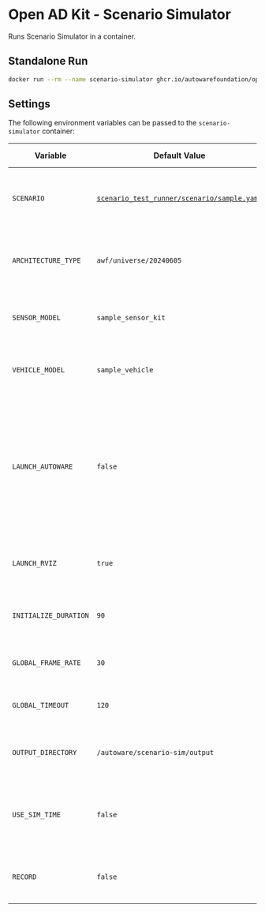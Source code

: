 # Open AD Kit - Scenario Simulator

Runs Scenario Simulator in a container.

## Standalone Run

```bash
docker run --rm --name scenario-simulator ghcr.io/autowarefoundation/openadkit-tools:scenario-simulator
```

## Settings

The following environment variables can be passed to the `scenario-simulator` container:

| Variable              | Default Value                                                                                                                                                   | Possible Values             | Description                                                                                                                          |
| --------------------- | --------------------------------------------------------------------------------------------------------------------------------------------------------------- | --------------------------- | ------------------------------------------------------------------------------------------------------------------------------------ |
| `SCENARIO`            | [`scenario_test_runner/scenario/sample.yaml`](https://github.com/tier4/scenario_simulator_v2/blob/master/test_runner/scenario_test_runner/scenario/sample.yaml) | Any valid path              | The full path to the scenario file inside the container                                                                              |
| `ARCHITECTURE_TYPE`   | `awf/universe/20240605`                                                                                                                                         | Any valid architecture type | The architecture type to use for the scenario simulation                                                                             |
| `SENSOR_MODEL`        | `sample_sensor_kit`                                                                                                                                             | Any valid sensor model      | The sensor model to use for the scenario simulation                                                                                  |
| `VEHICLE_MODEL`       | `sample_vehicle`                                                                                                                                                | Any valid vehicle model     | The vehicle model to use for the scenario simulation                                                                                 |
| `LAUNCH_AUTOWARE`     | `false`                                                                                                                                                         | `true`, `false`             | Set to `true` to launch Autoware for standalone scenario simulation. By default, the scenario simulator expects an Autoware running. |
| `LAUNCH_RVIZ`         | `true`                                                                                                                                                          | `true`, `false`             | Set to `true` to launch RViz for the scenario simulation                                                                             |
| `INITIALIZE_DURATION` | `90`                                                                                                                                                            | Any positive integer        | The duration to initialize the scenario simulation                                                                                   |
| `GLOBAL_FRAME_RATE`   | `30`                                                                                                                                                            | Any positive integer        | The frame rate of the scenario simulation                                                                                            |
| `GLOBAL_TIMEOUT`      | `120`                                                                                                                                                           | Any positive integer        | The timeout of the scenario simulation                                                                                               |
| `OUTPUT_DIRECTORY`    | `/autoware/scenario-sim/output`                                                                                                                                 | Any valid path              | The directory to save the simulation results                                                                                         |
| `USE_SIM_TIME`        | `false`                                                                                                                                                         | `true`, `false`             | Whether to use simulation time instead of system time                                                                                |
| `RECORD`              | `false`                                                                                                                                                         | `true`, `false`             | Whether to record the scenario simulation rosbag                                                                                     |

